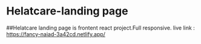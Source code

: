 # Helatcare-landing page
##Helatcare landing page is frontent react project.Full responsive.
live link : https://fancy-naiad-3a42cd.netlify.app/
